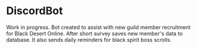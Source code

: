 # DiscordBot
Work in progress.
Bot created to assist with new guild member recruitment for Black Desert Online.
After short survey saves new member's data to database. It also sends daily reminders for black spirit boss scrolls.
